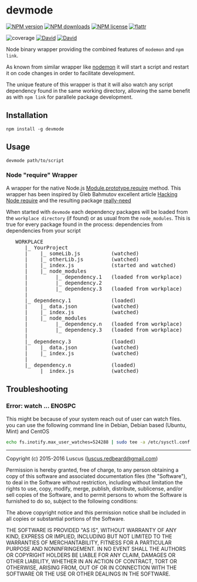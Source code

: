 # devmode
[![NPM version](https://img.shields.io/npm/v/devmode.svg?style=flat)](https://www.npmjs.com/package/devmode "View this project on NPM")
[![NPM downloads](https://img.shields.io/npm/dm/devmode.svg?style=flat)](https://www.npmjs.com/package/devmode "View this project on NPM")
[![NPM license](https://img.shields.io/npm/l/devmode.svg?style=flat)](https://www.npmjs.com/package/devmode "View this project on NPM")
[![flattr](https://img.shields.io/badge/flattr-donate-yellow.svg?style=flat)](http://flattr.com/thing/3817419/luscus-on-GitHub)

![coverage](https://cdn.rawgit.com/luscus/devmode/master/reports/coverage.svg)
[![David](https://img.shields.io/david/luscus/devmode.svg?style=flat)](https://david-dm.org/luscus/devmode)
[![David](https://img.shields.io/david/dev/luscus/devmode.svg?style=flat)](https://david-dm.org/luscus/devmode#info=devDependencies)

Node binary wrapper providing the combined features of `modemon` and `npm link`.

As known from similar wrapper like [nodemon](https://www.npmjs.com/package/nodemon) it will
start a script and restart it on code changes in order to facilitate development.

The unique feature of this wrapper is that it will also watch any script dependency found in the same working directory,
allowing the same benefit as with `npm link` for parallele package development.

## Installation

    npm install -g devmode
    
## Usage

    devmode path/to/script

### Node "require" Wrapper
A wrapper for the native Node.js [Module.prototype.require](https://nodejs.org/dist/latest-v4.x/docs/api/modules.html#modules_module_require_id) method.
This wrapper has been inspired by Gleb Bahmutov excellent article
[Hacking Node require](http://bahmutov.calepin.co/hacking-node-require.html) and the resulting package [really-need](https://github.com/bahmutov/really-need)

When started with `devmode` each dependency packages will be loaded
from the `workplace directory` (if found) or as usual from the `node_modules`.
This is true for every package found in the process: dependencies from dependencies from your script

<pre>
   WORKPLACE
      |_ YourProject
      |    |_ someLib.js          (watched)
      |    |_ otherLib.js         (watched)
      |    |_ index.js            (started and watched)
      |    |_ node_modules
      |         |_ dependency.1   (loaded from workplace)
      |         |_ dependency.2
      |         |_ dependency.3   (loaded from workplace)
      |    
      |_ dependency.1             (loaded)
      |    |_ data.json           (watched)
      |    |_ index.js            (watched)
      |    |_ node_modules
      |         |_ dependency.n   (loaded from workplace)
      |         |_ dependency.3   (loaded from workplace)
      |
      |_ dependency.3             (loaded)
      |    |_ data.json           (watched)
      |    |_ index.js            (watched)
      |
      |_ dependency.n             (loaded)
           |_ index.js            (watched)
</pre>

## Troubleshooting

### Error: watch ... ENOSPC

This might be because of your system reach out of user can watch files.
you can use the following command line in Debian, Debian based (Ubuntu, Mint) and CentOS

```bash
echo fs.inotify.max_user_watches=524288 | sudo tee -a /etc/sysctl.conf && sudo sysctl -p
```
    
--------------
Copyright (c) 2015-2016 Luscus (luscus.redbeard@gmail.com)

Permission is hereby granted, free of charge, to any person obtaining a copy of this software and associated documentation files (the "Software"), to deal in the Software without restriction, including without limitation the rights to use, copy, modify, merge, publish, distribute, sublicense, and/or sell copies of the Software, and to permit persons to whom the Software is furnished to do so, subject to the following conditions:

The above copyright notice and this permission notice shall be included in all copies or substantial portions of the Software.

THE SOFTWARE IS PROVIDED "AS IS", WITHOUT WARRANTY OF ANY KIND, EXPRESS OR IMPLIED, INCLUDING BUT NOT LIMITED TO THE WARRANTIES OF MERCHANTABILITY, FITNESS FOR A PARTICULAR PURPOSE AND NONINFRINGEMENT. IN NO EVENT SHALL THE AUTHORS OR COPYRIGHT HOLDERS BE LIABLE FOR ANY CLAIM, DAMAGES OR OTHER LIABILITY, WHETHER IN AN ACTION OF CONTRACT, TORT OR OTHERWISE, ARISING FROM, OUT OF OR IN CONNECTION WITH THE SOFTWARE OR THE USE OR OTHER DEALINGS IN THE SOFTWARE.
